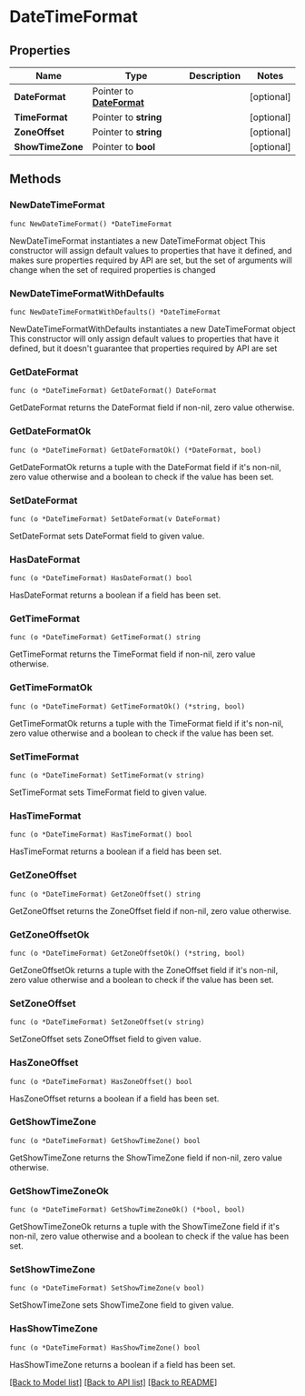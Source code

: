 # DateTimeFormat

## Properties

Name | Type | Description | Notes
------------ | ------------- | ------------- | -------------
**DateFormat** | Pointer to [**DateFormat**](DateFormat.md) |  | [optional] 
**TimeFormat** | Pointer to **string** |  | [optional] 
**ZoneOffset** | Pointer to **string** |  | [optional] 
**ShowTimeZone** | Pointer to **bool** |  | [optional] 

## Methods

### NewDateTimeFormat

`func NewDateTimeFormat() *DateTimeFormat`

NewDateTimeFormat instantiates a new DateTimeFormat object
This constructor will assign default values to properties that have it defined,
and makes sure properties required by API are set, but the set of arguments
will change when the set of required properties is changed

### NewDateTimeFormatWithDefaults

`func NewDateTimeFormatWithDefaults() *DateTimeFormat`

NewDateTimeFormatWithDefaults instantiates a new DateTimeFormat object
This constructor will only assign default values to properties that have it defined,
but it doesn't guarantee that properties required by API are set

### GetDateFormat

`func (o *DateTimeFormat) GetDateFormat() DateFormat`

GetDateFormat returns the DateFormat field if non-nil, zero value otherwise.

### GetDateFormatOk

`func (o *DateTimeFormat) GetDateFormatOk() (*DateFormat, bool)`

GetDateFormatOk returns a tuple with the DateFormat field if it's non-nil, zero value otherwise
and a boolean to check if the value has been set.

### SetDateFormat

`func (o *DateTimeFormat) SetDateFormat(v DateFormat)`

SetDateFormat sets DateFormat field to given value.

### HasDateFormat

`func (o *DateTimeFormat) HasDateFormat() bool`

HasDateFormat returns a boolean if a field has been set.

### GetTimeFormat

`func (o *DateTimeFormat) GetTimeFormat() string`

GetTimeFormat returns the TimeFormat field if non-nil, zero value otherwise.

### GetTimeFormatOk

`func (o *DateTimeFormat) GetTimeFormatOk() (*string, bool)`

GetTimeFormatOk returns a tuple with the TimeFormat field if it's non-nil, zero value otherwise
and a boolean to check if the value has been set.

### SetTimeFormat

`func (o *DateTimeFormat) SetTimeFormat(v string)`

SetTimeFormat sets TimeFormat field to given value.

### HasTimeFormat

`func (o *DateTimeFormat) HasTimeFormat() bool`

HasTimeFormat returns a boolean if a field has been set.

### GetZoneOffset

`func (o *DateTimeFormat) GetZoneOffset() string`

GetZoneOffset returns the ZoneOffset field if non-nil, zero value otherwise.

### GetZoneOffsetOk

`func (o *DateTimeFormat) GetZoneOffsetOk() (*string, bool)`

GetZoneOffsetOk returns a tuple with the ZoneOffset field if it's non-nil, zero value otherwise
and a boolean to check if the value has been set.

### SetZoneOffset

`func (o *DateTimeFormat) SetZoneOffset(v string)`

SetZoneOffset sets ZoneOffset field to given value.

### HasZoneOffset

`func (o *DateTimeFormat) HasZoneOffset() bool`

HasZoneOffset returns a boolean if a field has been set.

### GetShowTimeZone

`func (o *DateTimeFormat) GetShowTimeZone() bool`

GetShowTimeZone returns the ShowTimeZone field if non-nil, zero value otherwise.

### GetShowTimeZoneOk

`func (o *DateTimeFormat) GetShowTimeZoneOk() (*bool, bool)`

GetShowTimeZoneOk returns a tuple with the ShowTimeZone field if it's non-nil, zero value otherwise
and a boolean to check if the value has been set.

### SetShowTimeZone

`func (o *DateTimeFormat) SetShowTimeZone(v bool)`

SetShowTimeZone sets ShowTimeZone field to given value.

### HasShowTimeZone

`func (o *DateTimeFormat) HasShowTimeZone() bool`

HasShowTimeZone returns a boolean if a field has been set.


[[Back to Model list]](../README.md#documentation-for-models) [[Back to API list]](../README.md#documentation-for-api-endpoints) [[Back to README]](../README.md)



